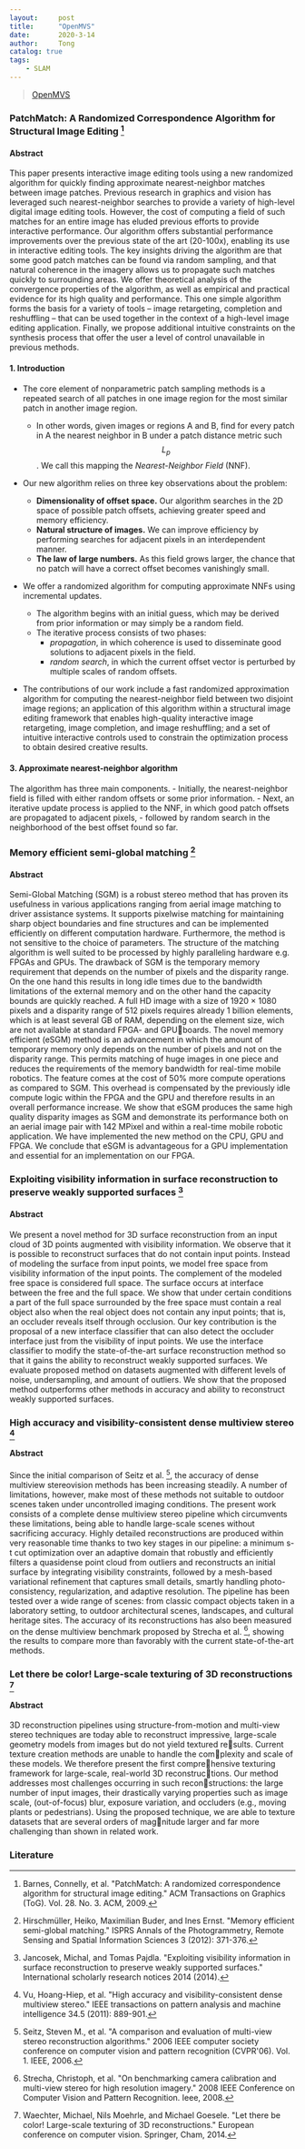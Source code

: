 ```yaml
---
layout:     post
title:      "OpenMVS"
date:       2020-3-14
author:     Tong
catalog: true
tags:
    - SLAM
---
```


> [OpenMVS](https://github.com/cdcseacave/openMVS/wiki/Modules)

### PatchMatch: A Randomized Correspondence Algorithm for Structural Image Editing [^Barnes2009]

#### Abstract

This paper presents interactive image editing tools using a new randomized algorithm for quickly finding approximate nearest-neighbor matches between image patches. Previous research in graphics and vision has leveraged such nearest-neighbor searches to provide a variety of high-level digital image editing tools. However, the cost of computing a field of such matches for an entire image has eluded previous efforts to provide interactive performance. Our algorithm offers substantial performance improvements over the previous state of the art (20-100x), enabling its use in interactive editing tools. The key insights driving the algorithm are that some good patch matches can be found via random sampling, and that natural coherence in the imagery allows us to propagate such matches quickly to surrounding areas. We offer theoretical analysis of the convergence properties of the algorithm, as well as empirical and practical evidence for its high quality and performance. This one simple algorithm forms the basis for a variety of tools – image retargeting, completion and reshuffling – that can be used together
in the context of a high-level image editing application. Finally, we propose additional intuitive constraints on the synthesis process that offer the user a level of control unavailable in previous methods.

#### 1. Introduction

- The core element of nonparametric patch sampling methods is a repeated search of all patches in one image region for the most similar patch in another image region.
    - In other words, given images or regions A and B, find for every patch in A the nearest neighbor in B under a patch distance metric such $$L_p$$. We call this mapping the _Nearest-Neighbor Field_ (NNF).

- Our new algorithm relies on three key observations about the problem:
    - __Dimensionality of offset space.__ Our algorithm searches in the 2D space of possible patch offsets, achieving greater speed and memory efficiency.
    - __Natural structure of images.__ We can improve efficiency by performing searches for adjacent pixels in an interdependent manner.
    - __The law of large numbers.__ As this field grows larger, the chance that no patch will have a correct offset becomes vanishingly small.

- We offer a randomized algorithm for computing approximate NNFs using incremental updates.
    - The algorithm begins with an initial guess, which may be derived from prior information or may simply be a random field.
    - The iterative process consists of two phases:
        - _propagation_, in which coherence is used to disseminate good solutions to adjacent pixels in the field.
        - _random search_, in which the current offset vector is perturbed by multiple scales of random offsets.

- The contributions of our work include a fast randomized approximation algorithm for computing the nearest-neighbor field between two disjoint image regions; an application of this algorithm within a structural image editing framework that enables high-quality interactive image retargeting, image completion, and image reshuffling; and a set of intuitive interactive controls used to constrain the optimization process to obtain desired creative results.

#### 3. Approximate nearest-neighbor algorithm

The algorithm has three main components.
    - Initially, the nearest-neighbor field is filled with either random offsets or some prior information.
    - Next, an iterative update process is applied to the NNF, in which good patch offsets are propagated to adjacent pixels,
    - followed by random search in the neighborhood of the best offset found so far.

### Memory efficient semi-global matching [^Hirschmueller2012]

#### Abstract

Semi-Global Matching (SGM) is a robust stereo method that has proven its usefulness in various applications ranging from aerial image matching to driver assistance systems. It supports pixelwise matching for maintaining sharp object boundaries and fine structures and can be implemented efficiently on different computation hardware. Furthermore, the method is not sensitive to the choice of parameters. The structure of the matching algorithm is well suited to be processed by highly paralleling hardware e.g. FPGAs and GPUs. The drawback of SGM is the temporary memory requirement that depends on the number of pixels and the disparity range. On the one hand this results in long idle times due to the bandwidth limitations of the external memory and on the other hand the capacity bounds are quickly reached. A full HD image with a size of 1920 × 1080 pixels and a disparity range of 512 pixels requires already 1 billion elements, which is at least several GB of RAM, depending on the element size, wich are not available at standard FPGA- and GPUboards. The novel memory efficient (eSGM) method is an advancement in which the amount of temporary memory only depends on the number of pixels and not on the disparity range. This permits matching of huge images in one piece and reduces the requirements of the memory bandwidth for real-time mobile robotics. The feature comes at the cost of 50% more compute operations as compared to SGM. This overhead is compensated by the previously idle compute logic within the FPGA and the GPU and therefore results in an overall performance increase. We show that eSGM produces the same high quality disparity images as SGM and demonstrate its performance both on an aerial image pair with 142 MPixel and within a real-time mobile robotic application. We have implemented the new method on the CPU, GPU and FPGA. We conclude that eSGM is advantageous for a GPU implementation and essential for an implementation on our FPGA.

### Exploiting visibility information in surface reconstruction to preserve weakly supported surfaces [^Jancosek2014]

#### Abstract

We present a novel method for 3D surface reconstruction from an input cloud of 3D points augmented with visibility information. We observe that it is possible to reconstruct surfaces that do not contain input points. Instead of modeling the surface from input points, we model free space from visibility information of the input points. The complement of the modeled free space is considered full space. The surface occurs at interface between the free and the full space. We show that under certain conditions a part of the full space surrounded by the free space must contain a real object also when the real object does not contain any input points; that is, an occluder reveals itself through occlusion. Our key contribution is the proposal of a new interface classifier that can also detect the occluder interface just from the visibility of input points. We use the interface classifier to modify the state-of-the-art surface reconstruction method so that it gains the ability to reconstruct weakly supported surfaces. We evaluate proposed method on datasets augmented with different levels of noise, undersampling, and amount of outliers. We show that the proposed method outperforms other methods in accuracy and ability to reconstruct weakly supported surfaces.


### High accuracy and visibility-consistent dense multiview stereo [^Vu2011]

#### Abstract

Since the initial comparison of Seitz et al. [^Seitz2006], the accuracy of dense multiview stereovision methods has been increasing steadily. A number of limitations, however, make most of these methods not suitable to outdoor scenes taken under uncontrolled imaging conditions. The present work consists of a complete dense multiview stereo pipeline which circumvents these limitations, being able to handle large-scale scenes without sacrificing accuracy. Highly detailed reconstructions are produced within very reasonable time thanks to two key stages in our pipeline: a minimum s-t cut optimization over an adaptive domain that robustly and efficiently filters a quasidense point cloud from outliers and reconstructs an initial surface by integrating visibility constraints, followed by a mesh-based variational refinement that captures small details, smartly handling photo-consistency, regularization, and adaptive resolution. The pipeline has been tested over a wide range of scenes: from classic compact objects taken in a laboratory setting, to outdoor architectural scenes, landscapes, and cultural heritage sites. The accuracy of its reconstructions has also been measured on the dense multiview benchmark proposed by Strecha et al. [^Strecha2008], showing the results to compare more than favorably with the current state-of-the-art methods.

### Let there be color! Large-scale texturing of 3D reconstructions [^Waechter2014]

#### Abstract

3D reconstruction pipelines using structure-from-motion and multi-view stereo techniques are today able to reconstruct impressive, large-scale geometry models from images but do not yield textured results. Current texture creation methods are unable to handle the complexity and scale of these models. We therefore present the first comprehensive texturing framework for large-scale, real-world 3D reconstructions. Our method addresses most challenges occurring in such reconstructions: the large number of input images, their drastically varying properties such as image scale, (out-of-focus) blur, exposure variation, and occluders (e.g., moving plants or pedestrians). Using the proposed technique, we are able to texture datasets that are several orders of magnitude larger and far more challenging than shown in related work.


### Literature

[^Barnes2009]: Barnes, Connelly, et al. "PatchMatch: A randomized correspondence algorithm for structural image editing." ACM Transactions on Graphics (ToG). Vol. 28. No. 3. ACM, 2009.

[^Hirschmueller2012]: Hirschmüller, Heiko, Maximilian Buder, and Ines Ernst. "Memory efficient semi-global matching." ISPRS Annals of the Photogrammetry, Remote Sensing and Spatial Information Sciences 3 (2012): 371-376.

[^Jancosek2014]: Jancosek, Michal, and Tomas Pajdla. "Exploiting visibility information in surface reconstruction to preserve weakly supported surfaces." International scholarly research notices 2014 (2014).

[^Vu2011]: Vu, Hoang-Hiep, et al. "High accuracy and visibility-consistent dense multiview stereo." IEEE transactions on pattern analysis and machine intelligence 34.5 (2011): 889-901.

[^Waechter2014]: Waechter, Michael, Nils Moehrle, and Michael Goesele. "Let there be color! Large-scale texturing of 3D reconstructions." European conference on computer vision. Springer, Cham, 2014.

[^Seitz2006]: Seitz, Steven M., et al. "A comparison and evaluation of multi-view stereo reconstruction algorithms." 2006 IEEE computer society conference on computer vision and pattern recognition (CVPR'06). Vol. 1. IEEE, 2006.

[^Strecha2008]: Strecha, Christoph, et al. "On benchmarking camera calibration and multi-view stereo for high resolution imagery." 2008 IEEE Conference on Computer Vision and Pattern Recognition. Ieee, 2008.
